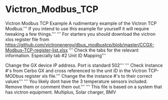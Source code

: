 # Victron_Modbus_TCP
Victron Modbus TCP Example
A rudimentary example of the Victron TCP Modbus.'''
If you intend to use this example for yourself it will require tweaking a few things.'''
'''
For starters you should download the victron xlxs register file from https://github.com/victronenergy/dbus_modbustcp/blob/master/CCGX-Modbus-TCP-register-list.xlsx '''
Check the tabs for the relevant information. Especially tab #2 Unit ID Mapping'''

Change the GX device IP address. Port is standard 502'''
'''
Check Instance #'s from Cerbo GX and cross referenced to the unit ID in the Victron TCP-MODbus register xls file.'''
Change the the instance #'s to their correct values'''
'''
You likely dont have the 3 temperature sensors included. Remove them or comment them out.'''
'''
This file is based on a system that has victron equipment. Multiplus, Solar charger, BMV
